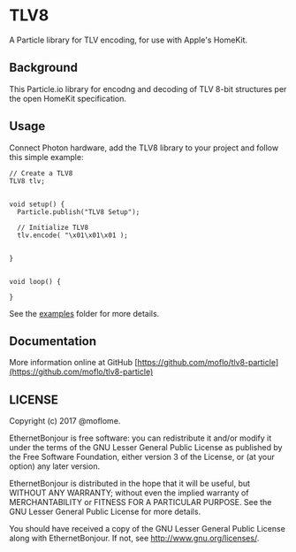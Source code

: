 # TLV8

A Particle library for TLV encoding, for use with Apple's HomeKit.

## Background

This Particle.io library for encodng and decoding of TLV 8-bit structures per the open HomeKit specification.


## Usage

Connect Photon hardware, add the TLV8 library to your project and follow this simple example:

```
// Create a TLV8 
TLV8 tlv;


void setup() {
  Particle.publish("TLV8 Setup");

  // Initialize TLV8
  tlv.encode( "\x01\x01\x01 );
  

}


void loop() {

}
```

See the [examples](examples) folder for more details.

## Documentation

More information online at GitHub [https://github.com/moflo/tlv8-particle](https://github.com/moflo/tlv8-particle)


## LICENSE
Copyright (c) 2017 @moflome.

EthernetBonjour is free software: you can redistribute it and/or
modify it under the terms of the GNU Lesser General Public License
as published by the Free Software Foundation, either version 3 of
the License, or (at your option) any later version.

EthernetBonjour is distributed in the hope that it will be useful,
but WITHOUT ANY WARRANTY; without even the implied warranty of
MERCHANTABILITY or FITNESS FOR A PARTICULAR PURPOSE.  See the
GNU Lesser General Public License for more details.

You should have received a copy of the GNU Lesser General Public
License along with EthernetBonjour. If not, see
<http://www.gnu.org/licenses/>.
